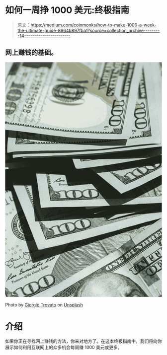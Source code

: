 # 如何一周挣 1000 美元:终极指南

> 原文：<https://medium.com/coinmonks/how-to-make-1000-a-week-the-ultimate-guide-8964b897fba1?source=collection_archive---------14----------------------->

## 网上赚钱的基础。

![](img/b3b47eb7ab34f404aa3122e7e475190a.png)

Photo by [Giorgio Trovato](https://unsplash.com/@giorgiotrovato?utm_source=medium&utm_medium=referral) on [Unsplash](https://unsplash.com?utm_source=medium&utm_medium=referral)

# 介绍

如果你正在寻找网上赚钱的方法，你来对地方了。在这本终极指南中，我们将向你展示如何利用互联网上的众多机会每周赚 1000 美元或更多。